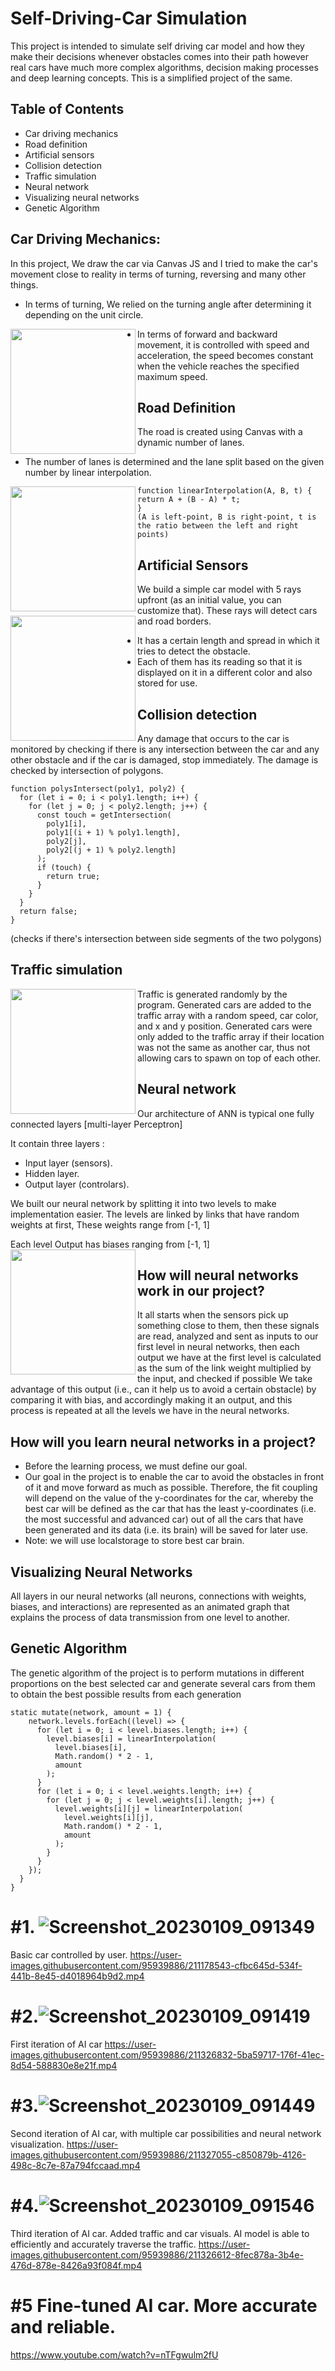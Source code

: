 # Self-Driving-Car Simulation
This project is intended to simulate self driving car model and how they make their decisions whenever obstacles comes into their path however real cars have much more complex algorithms, decision making processes and deep learning concepts. This is a simplified project of the same.

## Table of Contents
- Car driving mechanics
- Road definition
- Artificial sensors
- Collision detection
- Traffic simulation
- Neural network
- Visualizing neural networks
- Genetic Algorithm

## Car Driving Mechanics:
In this project, We draw the car via Canvas JS and I tried to make the car's movement close to reality in terms of turning, reversing and many other things.

- In terms of turning, We relied on the turning angle after determining it depending on the unit circle.
<img src="https://user-images.githubusercontent.com/95939886/212678809-b3253354-044e-4976-aac7-26396ff42868.png" width = 200 align= left>


- In terms of forward and backward movement, it is controlled with speed and acceleration, the speed becomes constant when the vehicle reaches the specified maximum speed.

## Road Definition
The road is created using Canvas with a dynamic number of lanes.

- The number of lanes is determined and the lane split based on the given number by linear interpolation.
<img src ="https://user-images.githubusercontent.com/95939886/212676184-a03ba865-10b1-4bdc-a406-c4ec3ef7df9a.png" width = 200 align= left>

```
function linearInterpolation(A, B, t) {
return A + (B - A) * t;
} 
(A is left-point, B is right-point, t is the ratio between the left and right points)
```

## Artificial Sensors
We build a simple car model with 5 rays upfront (as an initial value, you can customize that). These rays will detect cars and road borders.
<img src = "https://user-images.githubusercontent.com/95939886/212676219-f60236b3-22c7-4635-8ec0-3a438e6344d6.png" width = 200 align= left>

- It has a certain length and spread in which it tries to detect the obstacle.
- Each of them has its reading so that it is displayed on it in a different color and also stored for use.

## Collision detection
Any damage that occurs to the car is monitored by checking if there is any intersection between the car and any other obstacle and if the car is damaged, stop immediately.
The damage is checked by intersection of polygons.
```
function polysIntersect(poly1, poly2) {
  for (let i = 0; i < poly1.length; i++) {
    for (let j = 0; j < poly2.length; j++) {
      const touch = getIntersection(
        poly1[i],
        poly1[(i + 1) % poly1.length],
        poly2[j],
        poly2[(j + 1) % poly2.length]
      );
      if (touch) {
        return true;
      }
    }
  }
  return false;
}
```
(checks if there's intersection between side segments of the two polygons)

## Traffic simulation

<img src = "https://user-images.githubusercontent.com/95939886/212676635-ddbf20b2-7571-4118-a6f9-084040ab0baf.png" width = 200 align= left>

Traffic is generated randomly by the program. Generated cars are added to the traffic array with a random speed, car color, and x and y position. Generated cars were only added to the traffic array if their location was not the same as another car, thus not allowing cars to spawn on top of each other.

## Neural network
Our architecture of ANN is typical one fully connected layers [multi-layer Perceptron]

It contain three layers :
- Input layer (sensors).
- Hidden layer.
- Output layer (controlars).

We built our neural network by splitting it into two levels to make implementation easier. The levels are linked by links that have random weights at first, These weights range from [-1, 1]

Each level Output has biases ranging from [-1, 1]
<img src = "https://user-images.githubusercontent.com/95939886/212676903-26aa4e27-3314-4ce9-8727-b22e8b5570c6.png" width = 200 align= left>

## How will neural networks work in our project?
It all starts when the sensors pick up something close to them, then these signals are read, analyzed and sent as inputs to our first level in neural networks, then each output we have at the first level is calculated as the sum of the link weight multiplied by the input, and checked if possible We take advantage of this output (i.e., can it help us to avoid a certain obstacle) by comparing it with bias, and accordingly making it an output, and this process is repeated at all the levels we have in the neural networks.

## How will you learn neural networks in a project?
- Before the learning process, we must define our goal.
- Our goal in the project is to enable the car to avoid the obstacles in front of it and move forward as much as possible. Therefore, the fit coupling will depend on the value of the y-coordinates for the car, whereby the best car will be defined as the car that has the least y-coordinates (i.e. the most successful and advanced car) out of all the cars that have been generated and its data (i.e. its brain) will be saved for later use.
- Note: we will use localstorage to store best car brain.

## Visualizing Neural Networks
All layers in our neural networks (all neurons, connections with weights, biases, and interactions) are represented as an animated graph that explains the process of data transmission from one level to another.

## Genetic Algorithm
The genetic algorithm of the project is to perform mutations in different proportions on the best selected car and generate several cars from them to obtain the best possible results from each generation
```
static mutate(network, amount = 1) {
    network.levels.forEach((level) => {
      for (let i = 0; i < level.biases.length; i++) {
        level.biases[i] = linearInterpolation(
          level.biases[i],
          Math.random() * 2 - 1,
          amount
        );
      }
      for (let i = 0; i < level.weights.length; i++) {
        for (let j = 0; j < level.weights[i].length; j++) {
          level.weights[i][j] = linearInterpolation(
            level.weights[i][j],
            Math.random() * 2 - 1,
            amount
          );
        }
      }
    });
  }
}
```

# #1. ![Screenshot_20230109_091349](https://user-images.githubusercontent.com/95939886/211328593-5790c214-34f7-47a9-b932-ad16c3592414.png)

Basic car controlled by user.
https://user-images.githubusercontent.com/95939886/211178543-cfbc645d-534f-441b-8e45-d4018964b9d2.mp4

# #2.![Screenshot_20230109_091419](https://user-images.githubusercontent.com/95939886/211328649-a7e604ea-41e4-4044-9dca-c41bcded8957.png)

First iteration of AI car
https://user-images.githubusercontent.com/95939886/211326832-5ba59717-176f-41ec-8d54-588830e8e21f.mp4

# #3.![Screenshot_20230109_091449](https://user-images.githubusercontent.com/95939886/211328673-113bb6c8-7acf-42b7-8a0b-2dfa9faba7b9.png)

Second iteration of AI car, with multiple car possibilities and neural network visualization.
https://user-images.githubusercontent.com/95939886/211327055-c850879b-4126-498c-8c7e-87a794fccaad.mp4

# #4.![Screenshot_20230109_091546](https://user-images.githubusercontent.com/95939886/211328698-a3b0bee4-cbf4-4f9c-ad4b-cc217d09971c.png)

Third iteration of AI car. Added traffic and car visuals. AI model is able to efficiently and accurately traverse the traffic.
https://user-images.githubusercontent.com/95939886/211326612-8fec878a-3b4e-476d-878e-8426a93f084f.mp4

# #5 Fine-tuned AI car. More accurate and reliable.
https://www.youtube.com/watch?v=nTFgwulm2fU
